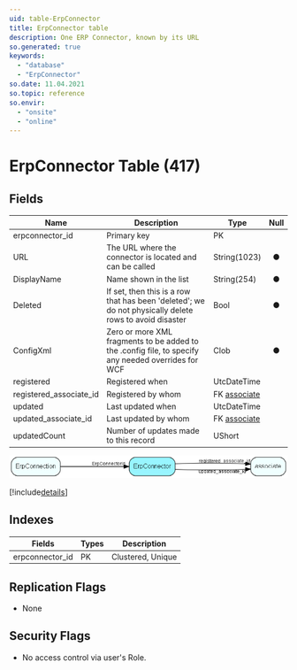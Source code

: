 ```yaml
---
uid: table-ErpConnector
title: ErpConnector table
description: One ERP Connector, known by its URL
so.generated: true
keywords:
  - "database"
  - "ErpConnector"
so.date: 11.04.2021
so.topic: reference
so.envir:
  - "onsite"
  - "online"
---
```


# ErpConnector Table (417)

## Fields

| Name | Description | Type | Null |
|------|-------------|------|:----:|
|erpconnector\_id|Primary key|PK| |
|URL|The URL where the connector is located and can be called|String(1023)|&#x25CF;|
|DisplayName|Name shown in the list|String(254)|&#x25CF;|
|Deleted|If set, then this is a row that has been &apos;deleted&apos;; we do not physically delete rows to avoid disaster|Bool|&#x25CF;|
|ConfigXml|Zero or more XML fragments to be added to the .config file, to specify any needed overrides for WCF|Clob|&#x25CF;|
|registered|Registered when|UtcDateTime| |
|registered\_associate\_id|Registered by whom|FK [associate](associate.md)| |
|updated|Last updated when|UtcDateTime| |
|updated\_associate\_id|Last updated by whom|FK [associate](associate.md)| |
|updatedCount|Number of updates made to this record|UShort| |


![ErpConnector table relationship diagram](./media/ErpConnector.png)

[!include[details](./includes/erpconnector.md)]

## Indexes

| Fields | Types | Description |
|--------|-------|-------------|
|erpconnector\_id |PK |Clustered, Unique |

## Replication Flags

* None

## Security Flags

* No access control via user's Role.

